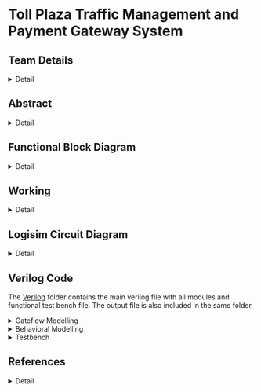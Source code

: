 # Toll Plaza Traffic Management and Payment Gateway System

<!-- First Section -->
## Team Details
<details>
  <summary>Detail</summary>
  
> Semester: 3rd Sem B. Tech. CSE

> Section: S1

> Team ID: S1-T11

> Member 1: Amulya Paathipati Kolar, 231CS111,  amulyapaathipatikolar.231cs111@nitk.edu.in

> Member 2: Preeti Mondal, 231CS144, preetimondal.231cs144@nitk.edu.in

> Member 3: Vanshika Mittal, 231CS163, vanshikamittal.231cs163@nitk.edu.in
</details>

<!-- Second Section -->
## Abstract
<details>
  <summary>Detail</summary>
  
  ### Motivation: 
  Toll plazas often become chaotic due to vehicles switching lanes to save time, and the mix of Fastag and cash users creates additional congestion. While Fastag systems aim to speed up toll collection, cash payments in Fastag lanes slow traffic. Toll facilities help reduce congestion and improve mobility, and provide an additional source of funding for local construction and maintenance projects. Hence, we aimed to create a more streamlined system that satisfies the mentioned functions.
  
  ### Problem Statement:
  We propose to make a system that reduces toll plaza congestion by segregating vehicles based on Fastag validity, weight, and payment method, while providing dedicated lanes for VIP and emergency vehicles. This system will streamline traffic flow, ensure efficient toll collection, and prioritize immediate passage for high-priority vehicles. Fastag users will experience a faster process with balance and payment checks, while non-Fastag users will be directed to cash lanes, minimizing overall delays.
  
  ### Features:
  1. Separate Lane for VIP and Emergency Vehicles: These vehicles will have a dedicated lane for immediate passage.
  2. General Vehicle Check for Fastag Validity: All general vehicles will be checked for a valid Fastag account (using Luhn’s Algorithm).
     - Vehicles with Fastag will be segregated into lanes based on their weight.
     - Vehicles without Fastag will be directed to a cash counter.
  3. Balance Check and Payment Authentication: At the toll gate, the system will check the Fastag balance:
     - If balance is sufficient, payment is authenticated and a green light will indicate that the vehicle can pass.
     - If balance is insufficient or payment fails, a red light will indicate the vehicle is not allowed to pass.
 
</details>

## Functional Block Diagram
<details>
  <summary>Detail</summary>
  
![S1-T11 drawio](https://github.com/user-attachments/assets/a72f91d2-8ab6-482d-8920-6cf7948c18bd)

</details>

<!-- Third Section -->
## Working
<details>
  <summary>Detail</summary>

This project aims to implement an intelligent vehicle lane management system with priority vehicle handling and Fastag validation. The system operates as follows:
1. Priority Vehicle Detection: A 2-bit counter and a button are used to differentiate between priority and non-priority vehicles. When the button is pressed once, it signals the presence of a priority vehicle, and pressing it again indicates a regular vehicle such as a truck, car, or bike.
2. Fastag Validation Using Luhn’s Algorithm: The system takes the Fastag ID of the vehicle as a 16-bit input (4 digit number represented in BCD format) and validates it using the Luhn Algorithm. The Luhn algorithm, also known as the modulus 10 or mod 10 algorithm, is a checksum formula used to validate a variety of identification numbers, such as credit card numbers, IMEI numbers and Social Insurance Numbers. This algorithm checks the validity of the Fastag by performing a series of steps:
    - Starting from the rightmost digit, every second digit is doubled.
    - If doubling results in a number greater than 9, the digits of the number are added together. This part of the circuit was optimized by using the Quine - McCluskey Method.
    - The adjusted and untouched digits are summed, and the sum is checked using modulo 10. If the result is 0, the Fastag is considered valid. Otherwise, the vehicle is redirected to the cash payment lane.
3. Vehicle Type Identification: Once validated, the vehicle type is input using a button and a modulo-3 2-bit counter, categorizing the vehicle as a truck (00), car (01), or bike (10).
4. Lane Assignment: The system assigns lanes based on vehicle type using multiplexers:
    - Trucks are assigned to lanes 1 and 2.
    - Cars are assigned to lanes 3 and 4.
    - Bikes are assigned to lanes 5 and 6. 
    - Lane assignment is managed to evenly distribute vehicles across lanes to avoid congestion using a comparator. Additional logic ensures that no lane exceeds the maximum capacity of 7 vehicles, as indicated by a 3-bit up-down counter.
5. Queue Management and Payment Processing: Upon entering a lane, the vehicle must pay a toll. The system takes the toll amount as input and randomly generates the vehicle’s account balance. If the balance is sufficient, payment is processed successfully, allowing the vehicle to pass and decrementing the queue size. Otherwise, the vehicle remains in the lane until payment is resolved.

#### Flowchart
![S1-T11-Flowchart](https://github.com/user-attachments/assets/a2ea39b6-1c3d-4e31-8236-0afb8e918e66)

#### Functional Table
![S1-T11-Functional Table](https://github.com/user-attachments/assets/ad29610d-726f-4c59-99e6-045c37e24a9a)

(Key: Clk- Clock, Res- Reset, En- Enable, P- Priority Vehicle, C- Common Vehicle)

</details>

<!-- Fourth Section -->
## Logisim Circuit Diagram
<details>
  <summary>Detail</summary>

  The [Logisim](https://github.com/Vanshika-Mittal/TollPlazaManagementSystem-S1-T11/tree/main/Logisim) folder consists of the logisim files of the overall Toll Plaza Management circuit.
  
  > Steps to use main circuit:
>   1.  Using Priority Vehicle button, indicate whether vehicle is of priority or not
>   2.  Input Vehicle's 16-bit Fastag ID and select Vehicle Type using button
>   3.  Enqueue Vehicle, it will be added to appropriate lane if Fastag verified
>   4.  Update Ticket Price
>   5.  Using Ctrl+K, simulate regular clock pulse to ensure vehicles dequeued at regular frequency


  ![S1-T11-Main](https://github.com/Vanshika-Mittal/TollPlazaManagementSystem-S1-T11/blob/main/Snapshots/Logisim%20Circuits/S1-T11-Main.png)

</details>

<!-- Fifth Section -->
## Verilog Code

  The [Verilog](https://github.com/Vanshika-Mittal/TollPlazaManagementSystem-S1-T11/tree/main/Verilog) folder contains the main verilog file with all modules and functional test bench file. The output file is also included in the same folder.

<details>
  <summary>Gateflow Modelling</summary>
  
  ``` verilog 
  
// Design of Digital Systems - Mini Project 2024-25
// S1-T11: Toll Plaza Management System
// Team members:
// 1. Amulya Paathipati Kolar 231CS111
// 2. Preeti Mondal 231CS144
// 3. Vanshika Mittal 231CS163

// Toll Plaza Management System Gateflow Modelling

module toll_traffic_management(clk, reset, enable, lane1, lane2, lane3, lane4, lane5, lane6, a, b, c, d, priority, common, cash, vhType, selectedLane, flane1, flane2, flane3, flane4, flane5, flane6, truck1_bal, truck2_bal, car1_bal, car2_bal, bike1_bal, bike2_bal);
    input clk, reset, enable;
    input [2:0] lane1, lane2, lane3, lane4, lane5, lane6;
    input [3:0] a, b, c, d;
    input priority, common;
    input [1:0] vhType;
    output reg cash;
    output [2:0] selectedLane;
    output [2:0] flane1, flane2, flane3, flane4, flane5, flane6;
    output [3:0] truck1_bal, truck2_bal, car1_bal, car2_bal, bike1_bal, bike2_bal;

    wire cashW;
    wire [2:0] l21, l22, l23, l24, l25, l26, chosenLane;
    wire [3:0] truck_bal1, truck_bal2, car_bal1, car_bal2, bike_bal1, bike_bal2;
    
    luhn_gate LG (.a(a), .b(b), .c(c), .d(d), .enable(enable), .valid(cashW)); // check if the vehicle has a valid fastag ID
    lane_separation LS ( // direct the vehicle to the appropriate lane
        .lane1(lane1),
        .lane2(lane2),
        .lane3(lane3),
        .lane4(lane4),
        .lane5(lane5),
        .lane6(lane6),
        .vhType(vhType),
        .en(enable),
        .clk(clk),
        .selectedLane(chosenLane),
        .flane1(flane1),
        .flane2(flane2),
        .flane3(flane3),
        .flane4(flane4),
        .flane5(flane5),
        .flane6(flane6)
    );

    payment_processor PP ( // checks the balances of vehicles at the gates and validates payments
        .selectedLane(chosenLane),
        .lane1(lane1), 
        .lane2(lane2), 
        .lane3(lane3), 
        .lane4(lane4), 
        .lane5(lane5), 
        .lane6(lane6),
        .vhType(vhType),
        .clk(~clk), 
        .reset(reset), 
        .Lane1(l21), 
        .Lane2(l22), 
        .Lane3(l23), 
        .Lane4(l24), 
        .Lane5(l25), 
        .Lane6(l26),
        .truck_bal1(truck_bal1), 
        .truck_bal2(truck_bal1), 
        .car_bal1(car_bal1), 
        .car_bal2(car_bal2), 
        .bike_bal1(bike_bal1), 
        .bike_bal2(bike_bal2)
    );

    assign selectedLane = chosenLane;
    assign truck1_bal = truck_bal1;
    assign truck2_bal = truck_bal2;
    assign car1_bal = car_bal1;
    assign car2_bal = car_bal2;
    assign bike1_bal = bike_bal1;
    assign bike2_bal = bike_bal2;
endmodule

// determines if a vehicle is a priority vehicle or not
module vehicle_priority (clk, reset, priority_vehicle, common_vehicle);
    input clk, reset;
    output priority_vehicle, common_vehicle;

    reg q1, q0;

    always @(posedge clk or posedge reset) begin
        if (reset) begin
            q1 <= 0;
            q0 <= 0;
        end else begin
            if (q0 == 1) begin
                q0 <= 0;
                q1 <= ~q1;
            end else begin
                q0 <= q0 + 1;
            end
        end
    end

    assign priority_vehicle = (~q1) & q0;
    assign common_vehicle = ~priority_vehicle;
endmodule

// validating fastag IDs
module luhn_gate (a, b, c, d, enable, valid);
    input [3:0] a, b, c, d;
    input enable; 
    output valid;

    wire [3:0] b2, d2, sum1, sum2, sum3, sum4, sum5, sum6;
    wire [3:0] y1;
    wire y2;

    // doubling the even indexed digits
    double_bcd double1(b, b2);
    double_bcd double2(d, d2);

    buf(y1[0], 0);
    buf(y1[1], 0);
    buf(y1[2], 0);
    buf(y1[3], 0);

    // adding all the digits
    eight_bit_adder adder1(y1, a, b2, sum1, sum2);
    eight_bit_adder adder2(sum1, sum2, c, sum3, sum4);
    eight_bit_adder adder3(sum3, sum4, d, sum5, sum6);

    // checking if the sum % 10 == 0
    nor(y2, sum6[3], sum6[2], sum6[1], sum6[0]);
    and(valid, y2, enable);
endmodule

// segregates vehicles into their types (trucks, cars, bikes)
module vehicle_type_segregation (clk, reset, type);
    input clk, reset;
    output [1:0] type;

    wire q1, q0;
    two_bit_counter CTB (.clk(clk), .reset(reset), .count(type));
endmodule

// directs the vehicle to the most appropriate lane
module lane_separation (lane1, lane2, lane3, lane4, lane5, lane6, vhType, en, clk, selectedLane, flane1, flane2, flane3, flane4, flane5, flane6);
    input wire [2:0] lane1, lane2, lane3, lane4, lane5, lane6;
    input [1:0] vhType;
    input en, clk;
    output [2:0] selectedLane;
    output [2:0] flane1, flane2, flane3, flane4, flane5, flane6;
    
    wire [2:0] finalLane;
    wire [7:0] out;
    wire [2:0] y1, l1, l2, l3, y2;
    buf(y1[0], 0);
    buf(y1[1], 0);
    buf(y1[2], 0);
    mux4to1 mux1(lane1, lane3, lane5, y1, vhType, l1);
    mux4to1 mux2(lane2, lane4, lane6, y1, vhType, l2);
    comparator_3_bit comp1(l1, l2, l3);
    buf (y2[2], vhType[1]);
    buf (y2[1], vhType[0]);
    buf (y2[0], 0);
    three_bit_adder adder1(l3, y2, selectedLane);
    decoder3_to_8 decoder1(selectedLane, out, en);

    wire up, ctrl1, ctrl2, ctrl3, ctrl4, ctrl5, ctrl6;
    buf(up, 1);
    and(ctrl1, clk, out[1]);
    and(ctrl2, clk, out[2]);
    and(ctrl3, clk, out[3]);
    and(ctrl4, clk, out[4]);
    and(ctrl5, clk, out[5]);
    and(ctrl6, clk, out[6]);

    up_down_counter UDC1 (.clk(ctrl1), .reset(reset), .up_down(up), .curr(lane1), .count(flane1));
    up_down_counter UDC2 (.clk(ctrl2), .reset(reset), .up_down(up), .curr(lane2), .count(flane2));
    up_down_counter UDC3 (.clk(ctrl3), .reset(reset), .up_down(up), .curr(lane3), .count(flane3));
    up_down_counter UDC4 (.clk(ctrl4), .reset(reset), .up_down(up), .curr(lane4), .count(flane4));
    up_down_counter UDC5 (.clk(ctrl5), .reset(reset), .up_down(up), .curr(lane5), .count(flane5));
    up_down_counter UDC6 (.clk(ctrl6), .reset(reset), .up_down(up), .curr(lane6), .count(flane6));
endmodule

// generates random balances for vehicles at every lane and checks if the vehicle has enough balance to pay the toll ticket
module payment_processor (selectedLane, lane1, lane2, lane3, lane4, lane5, lane6, vhType, clk, reset, Lane1, Lane2, Lane3, Lane4, Lane5, Lane6, truck_bal1, truck_bal2, car_bal1, car_bal2, bike_bal1, bike_bal2);
    input [2:0] selectedLane, lane1, lane2, lane3, lane4, lane5, lane6;
    input [1:0] vhType;
    input clk, reset;
    output wire [2:0] Lane1, Lane2, Lane3, Lane4, Lane5, Lane6;
    output [3:0] truck_bal1, truck_bal2, car_bal1, car_bal2, bike_bal1, bike_bal2;

    wire [3:0] truck1_bal, truck2_bal, car1_bal, car2_bal, bike1_bal, bike2_bal;
    wire [3:0] truckT, carT, bikeT;
    assign truckT = 4'b0101;
    assign carT = 4'b0100;
    assign bikeT = 4'b0010;

    random_4bit_truck1 RBT1 (.clk(~clk), .reset(reset), .random_number(truck1_bal));
    random_4bit_truck2 RBT2 (.clk(~clk), .reset(reset), .random_number(truck2_bal));
    random_4bit_car1 RBC1 (.clk(~clk), .reset(reset), .random_number(car1_bal));
    random_4bit_car2 RBC2 (.clk(~clk), .reset(reset), .random_number(car2_bal));
    random_4bit_bike1 RBB1 (.clk(~clk), .reset(reset), .random_number(bike1_bal));
    random_4bit_bike2 RBB2 (.clk(~clk), .reset(reset), .random_number(bike2_bal));

    wire tb1_gt, tb1_lt, tb1_et;
    wire tb2_gt, tb2_lt, tb2_et;
    wire cb1_gt, cb1_lt, cb1_et;
    wire cb2_gt, cb2_lt, cb2_et;
    wire bb1_gt, bb1_lt, bb1_et;
    wire bb2_gt, bb2_lt, bb2_et;

    comparator_4_bit CFB1 (.A(truck1_bal), .B(truckT), .A_gt_B(tb1_gt), .A_lt_B(tb1_lt), .A_eq_B(tb1_et));
    comparator_4_bit CFB2 (.A(truck2_bal), .B(truckT), .A_gt_B(tb2_gt), .A_lt_B(tb2_lt), .A_eq_B(tb2_et));
    comparator_4_bit CFB3 (.A(car1_bal), .B(carT), .A_gt_B(cb1_gt), .A_lt_B(cb1_lt), .A_eq_B(cb1_et));
    comparator_4_bit CFB4 (.A(car2_bal), .B(carT), .A_gt_B(cb2_gt), .A_lt_B(cb2_lt), .A_eq_B(cb2_et));
    comparator_4_bit CFB5 (.A(bike1_bal), .B(bikeT), .A_gt_B(bb1_gt), .A_lt_B(bb1_lt), .A_eq_B(bb1_et));
    comparator_4_bit CFB6 (.A(bike2_bal), .B(bikeT), .A_gt_B(bb2_gt), .A_lt_B(bb2_lt), .A_eq_B(bb2_et));

    wire t1_res, t2_res, c1_res, c2_res, b1_res, b2_res;
    or(t1_res, tb1_gt, tb1_et);
    or(t2_res, tb2_gt, tb2_et);
    or(c1_res, cb1_gt, cb1_et);
    or(c2_res, cb2_gt, cb2_et);
    or(b1_res, bb1_gt, bb1_et);
    or(b2_res, bb2_gt, bb2_et);

    wire t1_ud, t2_ud, c1_ud, c2_ud, b1_ud, b2_ud; 
    not(t1_ud, t1_res);
    not(t2_ud, t2_res);
    not(c1_ud, c1_res);
    not(c2_ud, c2_res);
    not(b1_ud, b1_res);
    not(b2_ud, b2_res);

    up_down_counter UDC1 (.clk(clk), .reset(reset), .up_down(t1_ud), .curr(lane1), .count(Lane1));
    up_down_counter UDC2 (.clk(clk), .reset(reset), .up_down(t2_ud), .curr(lane2), .count(Lane2));
    up_down_counter UDC3 (.clk(clk), .reset(reset), .up_down(c1_ud), .curr(lane3), .count(Lane3));
    up_down_counter UDC4 (.clk(clk), .reset(reset), .up_down(c2_ud), .curr(lane4), .count(Lane4));
    up_down_counter UDC5 (.clk(clk), .reset(reset), .up_down(b1_ud), .curr(lane5), .count(Lane5));
    up_down_counter UDC6 (.clk(clk), .reset(reset), .up_down(b2_ud), .curr(lane6), .count(Lane6));
endmodule

// generates a random 4-bit binary number for the balance
module random_4bit_truck1 (
    input wire clk,
    input wire reset,
    output wire [3:0] random_number
);

    wire [3:0] lfsr;
    wire feedback;
    wire d0, d1, d2, d3;

    xor(feedback, lfsr[3], lfsr[2]);

    d_flip_flop ff23 (.clk(clk), .d(d0), .reset(reset), .q(lfsr[0]));
    d_flip_flop ff24 (.clk(clk), .d(d1), .reset(reset), .q(lfsr[1]));
    d_flip_flop ff25 (.clk(clk), .d(d2), .reset(reset), .q(lfsr[2]));
    d_flip_flop ff26 (.clk(clk), .d(d3), .reset(reset), .q(lfsr[3]));

    not (d0, reset);
    and (d1, lfsr[0], reset);
    and (d2, lfsr[1], reset);
    and (d3, feedback, reset);

    assign random_number = lfsr;
endmodule

module random_4bit_truck2 (
    input wire clk,
    input wire reset,
    output wire [3:0] random_number
);

    wire [3:0] lfsr;
    wire feedback;
    wire d0, d1, d2, d3;

    xor(feedback, lfsr[3], lfsr[2]);

    d_flip_flop ff19 (.clk(clk), .d(d0), .reset(reset), .q(lfsr[0]));
    d_flip_flop ff20 (.clk(clk), .d(d1), .reset(reset), .q(lfsr[1]));
    d_flip_flop ff21 (.clk(clk), .d(d2), .reset(reset), .q(lfsr[2]));
    d_flip_flop ff22 (.clk(clk), .d(d3), .reset(reset), .q(lfsr[3]));

    not (d0, reset);
    and (d1, lfsr[0], reset);
    and (d2, lfsr[1], reset);
    and (d3, feedback, reset);

    assign random_number = lfsr;
endmodule

module random_4bit_car1 (
    input wire clk,
    input wire reset,
    output wire [3:0] random_number
);

    wire [3:0] lfsr;
    wire feedback;
    wire d0, d1, d2, d3;

    xor(feedback, lfsr[3], lfsr[2]);

    d_flip_flop ff15 (.clk(clk), .d(d0), .reset(reset), .q(lfsr[0]));
    d_flip_flop ff16 (.clk(clk), .d(d1), .reset(reset), .q(lfsr[1]));
    d_flip_flop ff17 (.clk(clk), .d(d2), .reset(reset), .q(lfsr[2]));
    d_flip_flop ff18 (.clk(clk), .d(d3), .reset(reset), .q(lfsr[3]));

    not (d0, reset);
    and (d1, lfsr[0], reset);
    and (d2, lfsr[1], reset);
    and (d3, feedback, reset);

    assign random_number = lfsr;
endmodule

module random_4bit_car2 (
    input wire clk,
    input wire reset,
    output wire [3:0] random_number
);

    wire [3:0] lfsr;
    wire feedback;
    wire d0, d1, d2, d3;

    xor(feedback, lfsr[3], lfsr[2]);

    d_flip_flop ff11 (.clk(clk), .d(d0), .reset(reset), .q(lfsr[0]));
    d_flip_flop ff12 (.clk(clk), .d(d1), .reset(reset), .q(lfsr[1]));
    d_flip_flop ff13 (.clk(clk), .d(d2), .reset(reset), .q(lfsr[2]));
    d_flip_flop ff14 (.clk(clk), .d(d3), .reset(reset), .q(lfsr[3]));

    not (d0, reset);
    and (d1, lfsr[0], reset);
    and (d2, lfsr[1], reset);
    and (d3, feedback, reset);

    assign random_number = lfsr;
endmodule

module random_4bit_bike1 (
    input wire clk,
    input wire reset,
    output wire [3:0] random_number
);

    wire [3:0] lfsr;
    wire feedback;
    wire d0, d1, d2, d3;

    xor(feedback, lfsr[3], lfsr[2]);

    d_flip_flop ff7 (.clk(clk), .d(d0), .reset(reset), .q(lfsr[0]));
    d_flip_flop ff8 (.clk(clk), .d(d1), .reset(reset), .q(lfsr[1]));
    d_flip_flop ff9 (.clk(clk), .d(d2), .reset(reset), .q(lfsr[2]));
    d_flip_flop ff10 (.clk(clk), .d(d3), .reset(reset), .q(lfsr[3]));

    not (d0, reset);
    and (d1, lfsr[0], reset);
    and (d2, lfsr[1], reset);
    and (d3, feedback, reset);

    assign random_number = lfsr;
endmodule

module random_4bit_bike2 (
    input wire clk,
    input wire reset,
    output wire [3:0] random_number
);

    wire [3:0] lfsr;
    wire feedback;
    wire d0, d1, d2, d3;

    xor(feedback, lfsr[3], lfsr[2]);

    d_flip_flop ff3 (.clk(clk), .d(d0), .reset(reset), .q(lfsr[0]));
    d_flip_flop ff4 (.clk(clk), .d(d1), .reset(reset), .q(lfsr[1]));
    d_flip_flop ff5 (.clk(clk), .d(d2), .reset(reset), .q(lfsr[2]));
    d_flip_flop ff6 (.clk(clk), .d(d3), .reset(reset), .q(lfsr[3]));

    not (d0, reset);
    and (d1, lfsr[0], reset);
    and (d2, lfsr[1], reset);
    and (d3, feedback, reset);

    assign random_number = lfsr;
endmodule


// compares two 4-bit binary numbers
module comparator_4_bit (
    input wire [3:0] A,
    input wire [3:0] B,
    output wire A_gt_B,
    output wire A_lt_B,
    output wire A_eq_B
);

    wire [3:0] a_not, b_not;
    wire [3:0] a_and_b;
    wire [3:0] a_and_b_not;
    wire [3:0] a_not_and_b;
    wire [3:0] a_gt_b_intermediate, a_lt_b_intermediate;

    not (a_not[0], A[0]);
    not (a_not[1], A[1]);
    not (a_not[2], A[2]);
    not (a_not[3], A[3]);
    
    not (b_not[0], B[0]);
    not (b_not[1], B[1]);
    not (b_not[2], B[2]);
    not (b_not[3], B[3]);

    wire w1, w2, w3, w4, w11, w12, w21, w22, w31, w32, w41, w42;

    and(A_eq_B, w1, w2, w3, w4);
    and(w11, A[0], b_not[0]);
    and(w12, a_not[0], B[0]);
    or(w1, w11, w12);
    and(w21, A[1], b_not[1]);
    and(w22, a_not[1], B[1]);
    or(w2, w21, w22);
    and(w31, A[2], b_not[2]);
    and(w32, a_not[2], B[2]);
    or(w3, w31, w32);
    and(w41, A[3], b_not[3]);
    and(w42, a_not[3], B[3]);
    or(w4, w41, w42);

    wire a_gt_b_0, a_gt_b_1, a_gt_b_2, a_gt_b_3;
    wire w5, w6, w7, w8, w9, w10, w13, w14;

    and (a_gt_b_0, A[3], b_not[3]);
    and(w5, A[3], B[3]);
    and (a_gt_b_1, A[2], b_not[2], w5);
    and(w6, A[2], B[2]);
    and(w7, A[3], B[3]);
    or(w8, w6, w7);
    and (a_gt_b_2, A[1], b_not[1], w8);
    and(w9, A[1], B[1]);
    and(w10, A[2], B[2]);
    and(w13, A[3], B[3]);
    or(w14, w9, w10, w13);
    and (a_gt_b_3, A[0], b_not[0], w14);

    or (A_gt_B, a_gt_b_0, a_gt_b_1, a_gt_b_2, a_gt_b_3);

    wire a_lt_b_0, a_lt_b_1, a_lt_b_2, a_lt_b_3;

    and (a_lt_b_0, B[3], a_not[3]);
    and (a_lt_b_1, B[2], a_not[2], w5);
    and (a_lt_b_2, B[1], a_not[1], w8);
    and (a_lt_b_3, B[0], a_not[0], w14);

    or (A_lt_B, a_lt_b_0, a_lt_b_1, a_lt_b_2, a_lt_b_3);
endmodule

// 3-bit up-down counter used to increment and decrement the count of vehicles at every lane
module up_down_counter (
    input wire clk,
    input wire reset,
    input wire up_down,
    input wire [2:0] curr, 
    output reg [2:0] count
);

    wire n1, n2, n3, n4, n5, n6;
    wire [2:0] temp;

    d_flip_flop ff0 (.clk(clk), .d(curr[0]), .reset(reset), .q(temp[0]));
    d_flip_flop ff1 (.clk(clk), .d(curr[1]), .reset(reset), .q(temp[1]));
    d_flip_flop ff2 (.clk(clk), .d(curr[2]), .reset(reset), .q(temp[2]));

    not(n1, count[0]);
    not(n2, count[1]);
    not(n3, count[2]);

    and(and1, up_down, n1);
    and(and2, count[0], up_down);
    and(and3, count[1], count[0]);

    and(and4, n1, n2);
    and(and5, count[1], n1);
    and(and6, n2, n3);

    or(d0, and1, count[0]);
    or(d1, and2, and4);
    or(d2, and3, and6);

endmodule

module two_bit_counter (
    input wire clk,
    input wire reset,
    output wire [1:0] count
);
    wire nclk;
    wire d0, d1;
    wire q0, q1;

    not(nclk, clk);
    d_flip_flop ff0 (.clk(clk), .d(d0), .reset(reset), .q(q0));
    d_flip_flop ff1 (.clk(clk), .d(d1), .reset(reset), .q(q1));
    xor(d0, q0, 1'b1);
    and(d1, q0, nclk);
    assign count = {q1, q0};
endmodule

module d_flip_flop (
    input wire clk,
    input wire d,
    input wire reset,
    output wire q
);

    wire nclk;
    wire nand1_out, nand2_out;

    not(nclk, clk);

    nand(nand1_out, d, nclk);
    nand(nand2_out, nand1_out, clk);

    wire reset_n;
    not(reset_n, reset);
    nand(q, nand2_out, reset_n);

endmodule

module decoder3_to_8 (in, out, en);
    input [2:0] in;
    input en;
    output [7:0] out;

    wire [2:0] not_in;

    // NOT gates for input
    not (not_in[0], in[0]);
    not (not_in[1], in[1]);
    not (not_in[2], in[2]);

    // AND gates to generate outputs
    and (out[0], not_in[2], not_in[1], not_in[0], en);
    and (out[1], not_in[2], not_in[1], in[0], en);
    and (out[2], not_in[2], in[1], not_in[0], en);
    and (out[3], not_in[2], in[1], in[0], en);
    and (out[4], in[2], not_in[1], not_in[0], en);
    and (out[5], in[2], not_in[1], in[0], en);
    and (out[6], in[2], in[1], not_in[0], en);
    and (out[7], in[2], in[1], in[0], en);

endmodule

module comparator_3_bit (A, B, Cout);
    input [2:0] A, B;
    output [2:0] Cout;

    wire a2_not, b2_not; 
    wire a1_not, b1_not;
    wire a0_not, b0_not; 

    // Invert the inputs
    not (a2_not, A[2]);
    not (b2_not, B[2]);
    not (a1_not, A[1]);
    not (b1_not, B[1]);
    not (a0_not, A[0]);
    not (b0_not, B[0]);

    // Equal condition: A == B
    wire eq0, eq1, eq2, eq;
    xnor (eq1, A[0], B[0]);
    xnor (eq2, A[1], B[1]);
    xnor (eq3, A[2], B[2]);

    or (eq, eq0, eq1);  
    or (eq, eq2, eq);  
    or (eq, eq3, eq); 

    // Less than condition: A < B
    wire lt1, lt2, lt3, lt;
    and (lt1, a2_not, B[2]); 
    and (lt2, A[2], b2_not); 
    and (lt3, eq3, eq2, A[1], b1_not); 
    
    or (lt, lt1, lt2, lt3);

    // Greater than condition: A > B
    wire gt1, gt2, gt3, gt;
    and (gt1, A[2], b2_not); 
    and (gt2, a2_not, B[2]); 
    and (gt3, eq3, eq2, a1_not, B[1]); 

    or (gt, gt1, gt2, gt3);

    // Combining conditions
    wire eg;
    or(eg, gt, eq);
    buf(Cout[2], 0);
    buf(Cout[1], eg);
    buf(Cout[0], lt);
endmodule

module mux2to1 (in0, in1, control, out);
    input in0, in1, control;
    output out;

    wire n_ctrl;

    not(n_ctrl, control);
    and(a, n_ctrl, in0);
    and(b, control, in1);
    or(out, a, b);
endmodule

module mux4to1 (
    input wire [2:0] in0, 
    input wire [2:0] in1, 
    input wire [2:0] in2, 
    input wire [2:0] in3, 
    input wire [1:0] control, 
    output [2:0] out
);
    wire not_control0, not_control1;
    wire [2:0] and0, and1, and2, and3;
    
    not (not_control0, control[0]);
    not (not_control1, control[1]);

    and (and0[0], in0[0], not_control1, not_control0); // Select in0
    and (and0[1], in0[1], not_control1, not_control0);
    and (and0[2], in0[2], not_control1, not_control0);

    and (and1[0], in1[0], not_control1, control[0]); // Select in1
    and (and1[1], in1[1], not_control1, control[0]);
    and (and1[2], in1[2], not_control1, control[0]);

    and (and2[0], in2[0], control[1], not_control0); // Select in2
    and (and2[1], in2[1], control[1], not_control0);
    and (and2[2], in2[2], control[1], not_control0);

    and (and3[0], in3[0], control[1], control[0]); // Select in3
    and (and3[1], in3[1], control[1], control[0]);
    and (and3[2], in3[2], control[1], control[0]);

    or (out[0], and0[0], and1[0], and2[0], and3[0]);
    or (out[1], and0[1], and1[1], and2[1], and3[1]);
    or (out[2], and0[2], and1[2], and2[2], and3[2]);
    
endmodule

// to double a bcd digit
module double_bcd (a, b);
    input [3:0] a;
    output [3:0] b;

    wire n_a0, n_a1, n_a2, n_a3;
    wire w1, w2, w3, w4, w5, w6, w7, w8, w9, w10;

    // NOT gates for a
    not (n_a0, a[0]);
    not (n_a1, a[1]);
    not (n_a2, a[2]);
    not (n_a3, a[3]);

    or(w1, a[1], a[0]);
    and(w2, w1, a[2]);
    or(b[0], w2, a[3]);

    and(w3, n_a3, n_a2, a[0]);
    and(w4, a[2], a[1], n_a0);
    and(w5, a[3], n_a0);
    or(b[1], w3, w4, w5);

    and(w6, n_a0, a[3]);
    or(w7, n_a2, a[0]);
    and(w8, w7, a[1]);
    or(b[2], w6, w8);

    and(w9, a[3], a[0]);
    and(w10, a[2], n_a1, n_a0);
    or(b[3], w9, w10);

endmodule

module eight_bit_adder (a1, a2, b, sum1, sum2);
    input [3:0] a1, a2, b;
    output [3:0] sum1, sum2;

    wire y1, y2, cin;
    wire [3:0] b2;
    buf (cin, 0);
    bcd_adder adder1(a2, b, cin, sum2, y1);
    buf(b2[3], 0);
    buf(b2[2], 0);
    buf(b2[1], 0);
    buf(b2[0], y1);
    bcd_adder adder2(a1, b2, cin, sum1, y2);
endmodule

module bcd_adder (a, b, cin, sum, cout);
    input [3:0] a;
    input [3:0] b;
    input wire cin;
    output [3:0] sum;
    output wire cout;

    wire [3:0] s1;
    wire [3:0] b2;
    wire c1, y1, y2, y3, c2;
    four_bit_adder adder1(a, b, cin, s1, c1);
    and(y1, s1[3], s1[2]);
    and(y2, s1[3], s1[1]);
    or(y3, y1, y2, c1);
    buf(b2[3], 0);
    buf(b2[2], y3);
    buf(b2[1], y3);
    buf(b2[0], 0);
    four_bit_adder adder2(s1, b2, cin, sum, c2);
    buf(cout, y3);
endmodule

module four_bit_adder (a, b, cin, sum, cout);
    input [3:0] a;
    input [3:0] b;
    input wire cin;
    output [3:0] sum;
    output cout;

    wire [2:0] s;
    full_adder fa1 (a[0], b[0], cin, sum[0], s[0]);
    full_adder fa2 (a[1], b[1], s[0], sum[1], s[1]);
    full_adder fa3 (a[2], b[2], s[1], sum[2], s[2]);
    full_adder fa4 (a[3], b[3], s[2], sum[3], cout);
endmodule

module three_bit_adder (a, b, sum);
    input [2:0] a;
    input [2:0] b;
    output [2:0] sum;

    wire cin;
    wire [2:0] s;
    buf(cin, 0);
    full_adder fa4 (a[0], b[0], cin, sum[0], s[0]);
    full_adder fa5 (a[1], b[1], s[0], sum[1], s[1]);
    full_adder fa6 (a[2], b[2], s[1], sum[2], s[2]);
endmodule

module full_adder (a, b, c, sum, carry);
    input a, b, c;
    output sum, carry;

    wire y1, y2, y3, y4;

    xor(y1, a, b);
    xor(sum, y1, c);
    and(y3, a, b);
    and(y4, y1, c);
    or(carry, y3, y4);
endmodule
```

</details>

<details>
  <summary>Behavioral Modelling</summary>

  ``` verilog
// Design of Digital Systems - Mini Project 2024-25
// S1-T11: Toll Plaza Management System
// Team members:
// 1. Amulya Paathipati Kolar 231CS111
// 2. Preeti Mondal 231CS144
// 3. Vanshika Mittal 231CS163

// Toll Plaza Management System Behavioral Modelling

module toll_traffic_management (clk, reset, enable, lane1, lane2, lane3, lane4, lane5, lane6, a, b, c, d, priority, common, cash, vhType, selectedLane, flane1, flane2, flane3, flane4, flane5, flane6, truck1_bal, truck2_bal, car1_bal, car2_bal, bike1_bal, bike2_bal);
    input clk, reset, enable;
    input [2:0] lane1, lane2, lane3, lane4, lane5, lane6;
    input [3:0] a, b, c, d;
    input priority, common;
    input [1:0] vhType;

    output cash;
    output reg [2:0] selectedLane, flane1, flane2, flane3, flane4, flane5, flane6;
    output [3:0] truck1_bal, truck2_bal, car1_bal, car2_bal, bike1_bal, bike2_bal;

    always @ (posedge clk or negedge clk) begin
        case (vhType)
            2'b00: begin
                if (lane1 > lane2) begin
                    selectedLane <= 3'b010;
                end
                else begin
                    selectedLane <= 3'b001;
                end
            end
            2'b01: begin
                if (lane3 > lane4) begin
                    selectedLane <= 3'b100;
                end
                else begin
                    selectedLane <= 3'b011;
                end
            end
            2'b10: begin
                if (lane5 > lane6) begin
                    selectedLane <= 3'b110;
                end
                else begin
                    selectedLane <= 3'b101;
                end
            end
        endcase
    end

    always @ (negedge clk) begin
        case(selectedLane)
            3'b001: begin
                flane1 <= lane1 + 3'b001;
                flane2 <= lane2;
                flane3 <= lane3;
                flane4 <= lane4;
                flane5 <= lane5;
                flane6 <= lane6;
            end
            3'b010: begin
                flane1 <= lane1;
                flane2 <= lane2 + 3'b001;
                flane3 <= lane3;
                flane4 <= lane4;
                flane5 <= lane5;
                flane6 <= lane6;
            end
            3'b011: begin
                flane1 <= lane1;
                flane2 <= lane2;
                flane3 <= lane3 + 3'b001;
                flane4 <= lane4;
                flane5 <= lane5;
                flane6 <= lane6;
            end
            3'b100: begin
                flane1 <= lane1;
                flane2 <= lane2;
                flane3 <= lane3;
                flane4 <= lane4 + 3'b001;
                flane5 <= lane5;
                flane6 <= lane6;
            end
            3'b101: begin
                flane1 <= lane1;
                flane2 <= lane2;
                flane3 <= lane3;
                flane4 <= lane4;
                flane5 <= lane5 + 3'b001;
                flane6 <= lane6;
            end
            3'b110: begin
                flane1 <= lane1;
                flane2 <= lane2;
                flane3 <= lane3;
                flane4 <= lane4;
                flane5 <= lane5;
                flane6 <= lane6 + 3'b001;
            end
        endcase
    end

    reg feedback;
    wire [3:0] truckT, carT, bikeT;
    assign truckT = 4'b0101;
    assign carT = 4'b0100;
    assign bikeT = 4'b0010;
    reg [3:0] num;
    reg [3:0] lfsr;

    always @ (posedge clk) begin
        if (lane1 > 3'b000) begin
            assign feedback = lfsr[3] ^ lfsr[2];
            if (reset) begin
                lfsr <= 4'b0001;
            end else begin
                lfsr <= {lfsr[2:0], feedback};
            end
            num <= lfsr;
            if (num >= truckT)
                flane1 <= lane1 - 3'b001;
            else
                flane1 <= lane1;
        end
        else
            flane1 <= lane1;

        if (lane2 > 3'b000) begin
            assign feedback = lfsr[3] ^ lfsr[2];
            if (reset) begin
                lfsr <= 4'b0010;
            end else begin
                lfsr <= {lfsr[2:0], feedback};
            end
            num <= lfsr;
            if (num >= truckT)
                flane2 <= lane2 - 3'b001;
            else
                flane2 <= lane2;
        end
        else
            flane2 <= lane2;

        if (lane3 > 3'b000) begin
            assign feedback = lfsr[3] ^ lfsr[2];
            if (reset) begin
                lfsr <= 4'b0011;
            end else begin
                lfsr <= {lfsr[2:0], feedback};
            end
            num <= lfsr;
            if (num >= carT)
                flane3 <= lane3 - 3'b001;
            else
                flane3 <= lane3;
        end
        else
            flane3 <= lane3;

        if (lane4 > 3'b000) begin
            assign feedback = lfsr[3] ^ lfsr[2];
            if (reset) begin
                lfsr <= 4'b0100;
            end else begin
                lfsr <= {lfsr[2:0], feedback};
            end
            num <= lfsr;
            if (num >= carT)
                flane4 <= lane4 - 3'b001;
            else
                flane4 <= lane4;
            end
        else
            flane4 <= lane4;

        if (lane5 > 3'b000) begin
            assign feedback = lfsr[3] ^ lfsr[2];
            if (reset) begin
                lfsr <= 4'b0101;
            end else begin
                lfsr <= {lfsr[2:0], feedback};
            end
            num <= lfsr;
            if (num >= bikeT)
                flane5 <= lane5 - 3'b001;
            else
                flane5 <= lane5;
        end
        else
            flane5 <= lane5;

        if (lane6 > 3'b000) begin
            assign feedback = lfsr[3] ^ lfsr[2];
            if (reset) begin
                lfsr <= 4'b0110;
            end else begin
                lfsr <= {lfsr[2:0], feedback};
            end
            num <= lfsr;
            if (num >= bikeT)
                flane6 <= lane6 - 3'b001;
            else
                flane6 <= lane6;
        end
        else
            flane6 <= lane6;
    end

endmodule
  ```
</details>

<details>
  <summary>Testbench</summary>
  
  ``` verilog
  
// Design of Digital Systems - Mini Project 2024-25
// S1-T11: Toll Plaza Management System
// Team members:
// 1. Amulya Paathipati Kolar 231CS111
// 2. Preeti Mondal 231CS144
// 3. Vanshika Mittal 231CS163

// Toll Plaza Managemnet System Testbench

module toll_traffic_management_tb;
    reg clk, reset, enable;
    reg [2:0] lane1, lane2, lane3, lane4, lane5, lane6;
    reg [3:0] a, b, c, d;
    reg priority, common;
    reg [1:0] vhType;

    wire cash;
    wire [2:0] selectedLane, flane1, flane2, flane3, flane4, flane5, flane6;
    wire [3:0] truck1_bal, truck2_bal, car1_bal, car2_bal, bike1_bal, bike2_bal;

    // Instantiate the traffic management module
    toll_traffic_management TTF(
        .clk(clk), 
        .reset(reset), 
        .enable(enable), 
        .lane1(lane1), 
        .lane2(lane2), 
        .lane3(lane3), 
        .lane4(lane4), 
        .lane5(lane5), 
        .lane6(lane6), 
        .a(a), 
        .b(b), 
        .c(c), 
        .d(d), 
        .priority(priority), 
        .common(common), 
        .vhType(vhType),
        .cash(cash),  
        .selectedLane(selectedLane), 
        .flane1(flane1), 
        .flane2(flane2), 
        .flane3(flane3), 
        .flane4(flane4), 
        .flane5(flane5), 
        .flane6(flane6), 
        .truck1_bal(truck1_bal), .truck2_bal(truck2_bal), .car1_bal(car1_bal), .car2_bal(car2_bal), .bike1_bal(bike1_bal), .bike2_bal(bike2_bal)
    );

    // Clock generation
    always #5 clk = ~clk; // Toggle clock every 5 time units

    initial begin
        // Initialize inputs
        $display("Initializing system...");
        $display("Key:");
        $display("P: priority vehicle || C: common vehicle || ilx: initial count at lane x || flx: final count at lane x ||");
        $display("-------------------------------------------------------- Truth Table ---------------------------------------------------------");
        $display("Time | Clk | res | en | P | C | vhType | il1 | il2 | il3 | il4 | il5 | il6 | Lane | fl1 | fl2 | fl3 | fl4 | fl5 | fl6 |");
        $monitor("%4d | %3d | %3d | %2d | %1d | %1d | %6b | %3b | %3b | %3b | %3b | %3b | %3b | %4b | %3b | %3b | %3b | %3b | %3b | %3b |",
            $time, clk, reset, enable, priority, common, vhType, lane1, lane2, lane3, lane4, lane5, lane6, selectedLane, flane1, flane2, flane3, flane4, flane5, flane6);
        clk = 0;
        reset = 1;
        enable = 0;
        lane1 = 3'b010; lane2 = 3'b011; lane3 = 3'b001;
        lane4 = 3'b101; lane5 = 3'b110; lane6 = 3'b001;
        a = 4'b1001; b = 4'b0001; c = 4'b0101; d = 4'b1001;
        priority = 0; common = 1;
        vhType = 2'b00;
        // Release reset and enable the system
        #5;
        reset = 0;
        enable = 1;

        // Clock cycle 1
        #5;
        // Clock cycle 2: feed output from previous call into inputs
        lane1 = flane1; lane2 = flane2; lane3 = flane3;
        lane4 = flane4; lane5 = flane5; lane6 = flane6;
        priority = 0; common = 1;
        vhType = 2'b10;
        #5;
        // Clock cycle 3: feed output from previous call into inputs
        lane1 = flane1; lane2 = flane2; lane3 = flane3;
        lane4 = flane4; lane5 = flane5; lane6 = flane6;
        priority = 0; common = 1;
        vhType = 2'b01;
        #5;
        // Clock cycle 4: feed output from previous call into inputs
        lane1 = flane1; lane2 = flane2; lane3 = flane3;
        lane4 = flane4; lane5 = flane5; lane6 = flane6;
        priority = 0; common = 1;
        vhType = 2'b01;
        #5;
        // Clock cycle 5: feed output from previous call into inputs
        lane1 = flane1; lane2 = flane2; lane3 = flane3;
        lane4 = flane4; lane5 = flane5; lane6 = flane6;
        priority = 1; common = 0;
        vhType = 2'b10;
        #5;
        // Clock cycle 6: feed output from previous call into inputs
        lane1 = flane1; lane2 = flane2; lane3 = flane3;
        lane4 = flane4; lane5 = flane5; lane6 = flane6;
        priority = 0; common = 1;
        vhType = 2'b01;
        #5;
        // Clock cycle 7: feed output from previous call into inputs
        lane1 = flane1; lane2 = flane2; lane3 = flane3;
        lane4 = flane4; lane5 = flane5; lane6 = flane6;
        priority = 0; common = 1;
        vhType = 2'b01;
        #5;
        // Finish the simulation
        $finish;
    end

endmodule

```
</details>

## References
<details>
  <summary>Detail</summary>
  
  > National Payments Corporation of India. _Evolution and Innovations in the Tolling Industry._<br/>
  > (https://www.npci.org.in/PDF/npci/knowledge-center/partner-whitepapers/Evolution-and-Innovations-in-the-Tolling-Industry.pdf)

  > Aeologic Technologies. _How RFID Solutions are Changing Toll Collection Systems._ <br/>
  > (https://www.linkedin.com/pulse/how-rfid-solutions-changing-toll-collection-systems-xf1nc/)

  > GeeksforGeeks. _Luhn algorithm._ <br/>
  > (https://www.geeksforgeeks.org/luhn-algorithm/)
  
</details>
